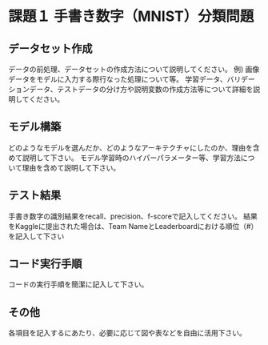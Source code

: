 # 課題１ 手書き数字（MNIST）分類問題
## データセット作成
データの前処理、データセットの作成方法について説明してください。
例) 画像データをモデルに入力する際行なった処理について等。
学習データ、バリデーションデータ、テストデータの分け方や説明変数の作成方法等について詳細を説明してください。
## モデル構築
どのようなモデルを選んだか、どのようなアーキテクチャにしたのか、理由を含めて説明して下さい。
モデル学習時のハイパーパラメーター等、学習方法について理由を含めて説明して下さい。
## テスト結果
手書き数字の識別結果をrecall、precision、f-scoreで記入してください。
結果をKaggleに提出された場合は、Team NameとLeaderboardにおける順位（#）を記入して下さい
## コード実行手順
コードの実行手順を簡潔に記入して下さい。

## その他
各項目を記入するにあたり、必要に応じて図や表などを自由に活用下さい。

